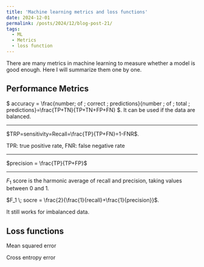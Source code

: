 ```yaml
---
title: 'Machine learning metrics and loss functions'
date: 2024-12-01
permalink: /posts/2024/12/blog-post-21/
tags:
  - ML
  - Metrics
  - loss function
---
```

There are many metrics in machine learning to measure whether a model is good enough.
Here I will summarize them one by one.



Performance Metrics
-----
$ accuracy = \frac{number\; of \; correct \; predictions}{number \; of \; total \; predictions}=\frac{TP+TN}{TP+TN+FP+FN} $.
It can be used if the data are balanced.

-----
$TRP=sensitivity=Recall=\frac{TP}{TP+FN}=1-FNR$.

TPR: true positive rate, FNR: false negative rate

-----

$precision = \frac{TP}{TP+FP}$

-----
$F_1$ score is the harmonic average of recall and precision, taking values between 0 and 1.

$F_1 \; socre = \frac{2}{\frac{1}{recall}+\frac{1}{precision}}$.

It still works for imbalanced data.






Loss functions
-----
Mean squared error





Cross entropy error


















